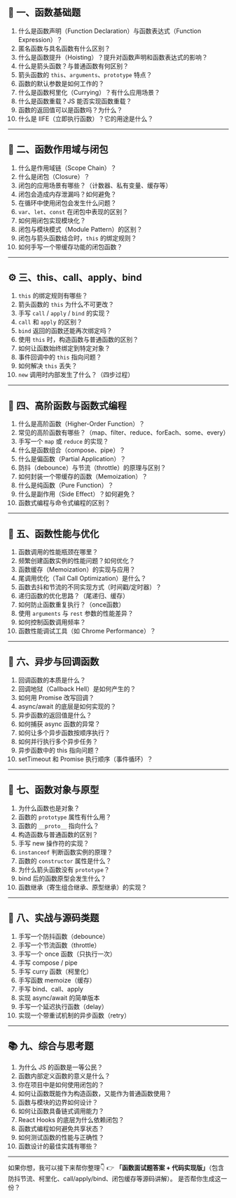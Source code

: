 
## 🧩 一、函数基础题

1. 什么是函数声明（Function Declaration）与函数表达式（Function Expression）？
2. 匿名函数与具名函数有什么区别？
3. 什么是函数提升（Hoisting）？提升对函数声明和函数表达式的影响？
4. 什么是箭头函数？与普通函数有何区别？
5. 箭头函数的 `this`、`arguments`、`prototype` 特点？
6. 函数的默认参数是如何工作的？
7. 什么是函数柯里化（Currying）？有什么应用场景？
8. 什么是函数重载？JS 能否实现函数重载？
9. 函数的返回值可以是函数吗？为什么？
10. 什么是 IIFE（立即执行函数）？它的用途是什么？

---

## 🧠 二、函数作用域与闭包

1. 什么是作用域链（Scope Chain）？
2. 什么是闭包（Closure）？
3. 闭包的应用场景有哪些？（计数器、私有变量、缓存等）
4. 闭包会造成内存泄漏吗？如何避免？
5. 在循环中使用闭包会发生什么问题？
6. `var`、`let`、`const` 在闭包中表现的区别？
7. 如何用闭包实现模块化？
8. 闭包与模块模式（Module Pattern）的区别？
9. 闭包与箭头函数结合时，`this` 的绑定规则？
10. 如何手写一个带缓存功能的闭包函数？

---

## ⚙️ 三、this、call、apply、bind

1. `this` 的绑定规则有哪些？
2. 箭头函数的 `this` 为什么不可更改？
3. 手写 `call` / `apply` / `bind` 的实现？
4. `call` 和 `apply` 的区别？
5. `bind` 返回的函数还能再次绑定吗？
6. 使用 `this` 时，构造函数与普通函数的区别？
7. 如何让函数始终绑定到特定对象？
8. 事件回调中的 `this` 指向问题？
9. 如何解决 `this` 丢失？
10. `new` 调用时内部发生了什么？（四步过程）

---

## 🚀 四、高阶函数与函数式编程

1. 什么是高阶函数（Higher-Order Function）？
2. 常见的高阶函数有哪些？（map、filter、reduce、forEach、some、every）
3. 手写一个 `map` 或 `reduce` 的实现？
4. 什么是函数组合（compose、pipe）？
5. 什么是偏函数（Partial Application）？
6. 防抖（debounce）与节流（throttle）的原理与区别？
7. 如何封装一个带缓存的函数（Memoization）？
8. 什么是纯函数（Pure Function）？
9. 什么是副作用（Side Effect）？如何避免？
10. 函数式编程与命令式编程的区别？

---

## 🧩 五、函数性能与优化

1. 函数调用的性能瓶颈在哪里？
2. 频繁创建函数实例的性能问题？如何优化？
3. 函数缓存（Memoization）的实现与应用？
4. 尾调用优化（Tail Call Optimization）是什么？
5. 函数去抖和节流的不同实现方式（时间戳/定时器）？
6. 递归函数的优化思路？（尾递归、缓存）
7. 如何防止函数重复执行？（once函数）
8. 使用 `arguments` 与 `rest` 参数的性能差异？
9. 如何控制函数调用频率？
10. 函数性能调试工具（如 Chrome Performance）？

---

## 🧬 六、异步与回调函数

1. 回调函数的本质是什么？
2. 回调地狱（Callback Hell）是如何产生的？
3. 如何用 Promise 改写回调？
4. async/await 的底层是如何实现的？
5. 异步函数的返回值是什么？
6. 如何捕获 async 函数的异常？
7. 如何让多个异步函数按顺序执行？
8. 如何并行执行多个异步任务？
9. 异步函数中的 this 指向问题？
10. setTimeout 和 Promise 执行顺序（事件循环）？

---

## 🧱 七、函数对象与原型

1. 为什么函数也是对象？
2. 函数的 `prototype` 属性有什么用？
3. 函数的 `__proto__` 指向什么？
4. 构造函数与普通函数的区别？
5. 手写 new 操作符的实现？
6. `instanceof` 判断函数实例的原理？
7. 函数的 `constructor` 属性是什么？
8. 为什么箭头函数没有 `prototype`？
9. bind 后的函数原型会发生什么？
10. 函数继承（寄生组合继承、原型继承）的实现？

---

## 🧰 八、实战与源码类题

1. 手写一个防抖函数（debounce）
2. 手写一个节流函数（throttle）
3. 手写一个 once 函数（只执行一次）
4. 手写 compose / pipe
5. 手写 curry 函数（柯里化）
6. 手写函数 memoize（缓存）
7. 手写 bind、call、apply
8. 实现 async/await 的简单版本
9. 手写一个延迟执行函数（delay）
10. 实现一个带重试机制的异步函数（retry）

---

## 📚 九、综合与思考题

1. 为什么 JS 的函数是一等公民？
2. 函数内部定义函数的意义是什么？
3. 你在项目中是如何使用闭包的？
4. 如何让函数既能作为构造函数，又能作为普通函数使用？
5. 函数与模块的边界如何设计？
6. 如何让函数具备链式调用能力？
7. React Hooks 的底层为什么依赖闭包？
8. 函数式编程如何避免共享状态？
9. 如何测试函数的性能与正确性？
10. 函数设计的最佳实践有哪些？

---

如果你想，我可以接下来帮你整理👇
👉 **「函数面试题答案 + 代码实现版」**（包含防抖节流、柯里化、call/apply/bind、闭包缓存等源码讲解）。
是否帮你生成这一份？
